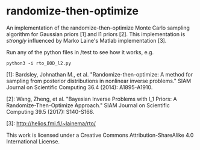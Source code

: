 # randomize-then-optimize
An implementation of the randomize-then-optimize Monte Carlo sampling algorithm for Gaussian priors \[1\] and l1 priors \[2\]. This implementation is *strongly* influenced by Marko Laine's Matlab implementation \[3\].

Run any of the python files in /test to see how it works, e.g.

`python3 -i rto_BOD_l2.py`

\[1\]: Bardsley, Johnathan M., et al. "Randomize-then-optimize: A method for sampling from posterior distributions in nonlinear inverse problems." SIAM Journal on Scientific Computing 36.4 (2014): A1895-A1910.

\[2\]: Wang, Zheng, et al. "Bayesian Inverse Problems with l_1 Priors: A Randomize-Then-Optimize Approach." SIAM Journal on Scientific Computing 39.5 (2017): S140-S166.

\[3\]: http://helios.fmi.fi/~lainema/rto/

This work is licensed under a Creative Commons Attribution-ShareAlike 4.0 International License.
